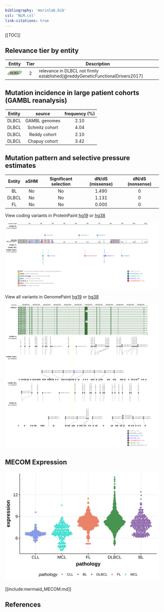 ```yaml
---
bibliography: 'morinlab.bib'
csl: 'NLM.csl'
link-citations: true
---
```

[[_TOC_]]


## Relevance tier by entity

|Entity|Tier|Description                              |
|:------:|:----:|-----------------------------------------|
|![DLBCL](images/icons/DLBCL_tier2.png) |2   |relevance in DLBCL not firmly established[@reddyGeneticFunctionalDrivers2017]|

## Mutation incidence in large patient cohorts (GAMBL reanalysis)

|Entity|source        |frequency (%)|
|:------:|:--------------:|:-------------:|
|DLBCL |GAMBL genomes |2.10         |
|DLBCL |Schmitz cohort|4.04         |
|DLBCL |Reddy cohort  |2.10         |
|DLBCL |Chapuy cohort |3.42         |

## Mutation pattern and selective pressure estimates

|Entity|aSHM|Significant selection|dN/dS (missense)|dN/dS (nonsense)|
|:------:|:----:|:---------------------:|:----------------:|:----------------:|
|BL    |No  |No                   |1.490           |0               |
|DLBCL |No  |No                   |1.131           |0               |
|FL    |No  |No                   |0.000           |0               |




View coding variants in ProteinPaint [hg19](https://morinlab.github.io/LLMPP/GAMBL/MECOM_protein.html)  or [hg38](https://morinlab.github.io/LLMPP/GAMBL/MECOM_protein_hg38.html)

![](images/proteinpaint/MECOM_NM_001105077.svg)

View all variants in GenomePaint [hg19](https://morinlab.github.io/LLMPP/GAMBL/MECOM.html)  or [hg38](https://morinlab.github.io/LLMPP/GAMBL/MECOM_hg38.html)

![](images/proteinpaint/MECOM.svg)

## MECOM Expression
![](images/gene_expression/MECOM_by_pathology.svg)
<!-- ORIGIN: reddyGeneticFunctionalDrivers2017 -->
<!-- DLBCL: reddyGeneticFunctionalDrivers2017 -->

[[include:mermaid_MECOM.md]]

## References


